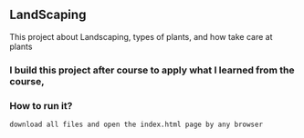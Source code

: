 ## LandScaping

This project about Landscaping, types of plants, and how take care at plants
### I build this project after course to apply what I learned from the course,

### How to run it?

``
download all files and open the index.html page by any browser
``
